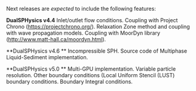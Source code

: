 Next releases are _expected_ to include the following features:

**DualSPHysics v4.4**
Inlet/outlet flow conditions.
Coupling with Project Chrono (https://projectchrono.org/).
Relaxation Zone method and coupling with wave propagation models.
Coupling with MoorDyn library (http://www.matt-hall.ca/moordyn.html).
 
**DualSPHysics v4.6 **
Incompressible SPH.
Source code of Multiphase Liquid-Sediment implementation.
 
**DualSPHysics v5.0 **
Multi-GPU implementation.
Variable particle resolution.
Other boundary conditions (Local Uniform Stencil (LUST) boundary conditions.
Boundary Integral conditions.
